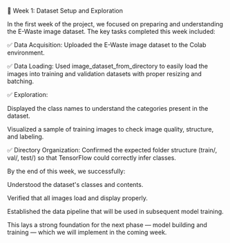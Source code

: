 📄 Week 1: Dataset Setup and Exploration

In the first week of the project, we focused on preparing and understanding the E-Waste image dataset. The key tasks completed this week included:

✅ Data Acquisition: Uploaded the E-Waste image dataset to the Colab environment.

✅ Data Loading: Used image_dataset_from_directory to easily load the images into training and validation datasets with proper resizing and batching.

✅ Exploration:

Displayed the class names to understand the categories present in the dataset.

Visualized a sample of training images to check image quality, structure, and labeling.


✅ Directory Organization: Confirmed the expected folder structure (train/, val/, test/) so that TensorFlow could correctly infer classes.


By the end of this week, we successfully:

Understood the dataset's classes and contents.

Verified that all images load and display properly.

Established the data pipeline that will be used in subsequent model training.


This lays a strong foundation for the next phase — model building and training — which we will implement in the coming week.
